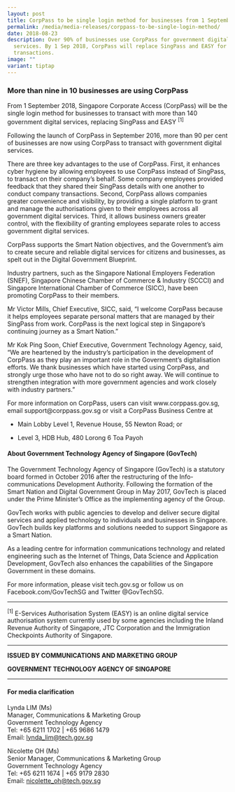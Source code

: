 ```yaml
---
layout: post
title: CorpPass to be single login method for businesses from 1 September 2018
permalink: /media/media-releases/corppass-to-be-single-login-method/
date: 2018-08-23
description: Over 90% of businesses use CorpPass for government digital
  services. By 1 Sep 2018, CorpPass will replace SingPass and EASY for business
  transactions.
image: ""
variant: tiptap
---
```

<h3>More than nine in 10 businesses are using CorpPass</h3>
<p>From 1 September 2018, Singapore Corporate Access (CorpPass) will be the
single login method for businesses to transact with more than 140 government
digital services, replacing SingPass and EASY <sup>[1]</sup>
</p>
<p>Following the launch of CorpPass in September 2016, more than 90 per cent
of businesses are now using CorpPass to transact with government digital
services.</p>
<p>There are three key advantages to the use of CorpPass. First, it enhances
cyber hygiene by allowing employees to use CorpPass instead of SingPass,
to transact on their company’s behalf. Some company employees provided
feedback that they shared their SingPass details with one another to conduct
company transactions. Second, CorpPass allows companies greater convenience
and visibility, by providing a single platform to grant and manage the
authorisations given to their employees across all government digital services.
Third, it allows business owners greater control, with the flexibility
of granting employees separate roles to access government digital services.</p>
<p>CorpPass supports the Smart Nation objectives, and the Government’s aim
to create secure and reliable digital services for citizens and businesses,
as spelt out in the Digital Government Blueprint.</p>
<p>Industry partners, such as the Singapore National Employers Federation
(SNEF), Singapore Chinese Chamber of Commerce &amp; Industry (SCCCI) and
Singapore International Chamber of Commerce (SICC), have been promoting
CorpPass to their members.</p>
<p>Mr Victor Mills, Chief Executive, SICC, said, “I welcome CorpPass because
it helps employees separate personal matters that are managed by their
SingPass from work. CorpPass is the next logical step in Singapore’s continuing
journey as a Smart Nation.”</p>
<p>Mr Kok Ping Soon, Chief Executive, Government Technology Agency, said,
“We are heartened by the industry’s participation in the development of
CorpPass as they play an important role in the Government’s digitalisation
efforts. We thank businesses which have started using CorpPass, and strongly
urge those who have not to do so right away. We will continue to strengthen
integration with more government agencies and work closely with industry
partners.”</p>
<p>For more information on CorpPass, users can visit www.corppass.gov.sg,
email support@corppass.gov.sg or visit a CorpPass Business Centre at</p>
<ul data-tight="true" class="tight">
<li>
<p>Main Lobby Level 1, Revenue House, 55 Newton Road; or</p>
</li>
<li>
<p>Level 3, HDB Hub, 480 Lorong 6 Toa Payoh</p>
</li>
</ul>
<h4>About Government Technology Agency of Singapore (GovTech)</h4>
<p>The Government Technology Agency of Singapore (GovTech) is a statutory
board formed in October 2016 after the restructuring of the Info-communications
Development Authority. Following the formation of the Smart Nation and
Digital Government Group in May 2017, GovTech is placed under the Prime
Minister’s Office as the implementing agency of the Group.</p>
<p>GovTech works with public agencies to develop and deliver secure digital
services and applied technology to individuals and businesses in Singapore.
GovTech builds key platforms and solutions needed to support Singapore
as a Smart Nation.</p>
<p>As a leading centre for information communications technology and related
engineering such as the Internet of Things, Data Science and Application
Development, GovTech also enhances the capabilities of the Singapore Government
in these domains.</p>
<p>For more information, please visit tech.gov.sg or follow us on Facebook.com/GovTechSG
and Twitter @GovTechSG.</p>
<hr>
<p><sup>[1]</sup> E-Services Authorisation System (EASY) is an online digital
service authorisation system currently used by some agencies including
the Inland Revenue Authority of Singapore, JTC Corporation and the Immigration
Checkpoints Authority of Singapore.</p>
<hr>
<p><strong>ISSUED BY COMMUNICATIONS AND MARKETING GROUP</strong>
</p>
<p><strong>GOVERNMENT TECHNOLOGY AGENCY OF SINGAPORE</strong>
</p>
<hr>
<h4>For media clarification</h4>
<p>Lynda LIM (Ms)
<br>Manager, Communications &amp; Marketing Group
<br>Government Technology Agency
<br>Tel: +65 6211 1702 | +65 9686 1479
<br>Email: <a href="mailto:lynda_lim@tech.gov.sg" rel="noopener noreferrer nofollow" target="_blank">lynda_lim@tech.gov.sg</a>
</p>
<p>Nicolette OH (Ms)
<br>Senior Manager, Communications &amp; Marketing Group
<br>Government Technology Agency
<br>Tel: +65 6211 1674 | +65 9179 2830
<br>Email: <a href="mailto:nicolette_oh@tech.gov.sg" rel="noopener noreferrer nofollow" target="_blank">nicolette_oh@tech.gov.sg</a>
</p>
<p></p>
